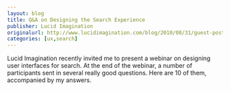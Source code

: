 ```yaml
---
layout: blog
title: Q&A on Designing the Search Experience
publisher: Lucid Imagination
originalurl: http://www.lucidimagination.com/blog/2010/08/31/guest-post-qa-on-designing-the-search-experience-with-twigkits-tyler-tate/
categories: [ux,search]
---
```


Lucid Imagination recently invited me to present a webinar on designing user interfaces for search. At the end of the webinar, a number of participants sent in several really good questions. Here are 10 of them, accompanied by my answers.